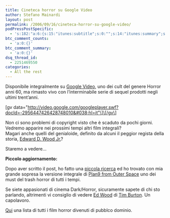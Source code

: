 ```yaml
---
title: Cineteca horror su Google Video
author: Stefano Mainardi
layout: post
permalink: /2006/09/16/cineteca-horror-su-google-video/
podPressPostSpecific:
  - 's:182:"a:6:{s:15:"itunes:subtitle";s:0:"";s:14:"itunes:summary";s:0:"";s:15:"itunes:keywords";s:0:"";s:13:"itunes:author";s:0:"";s:15:"itunes:explicit";s:0:"";s:12:"itunes:block";s:2:"no";}";'
btc_comment_counts:
  - 'a:0:{}'
btc_comment_summary:
  - 'a:0:{}'
dsq_thread_id:
  - 2251469550
categories:
  - All the rest
---
```

Disponibile integralmente su [Google Video][1], uno dei cult del genere Horror anni 60, ma rimasto vivo con l&#8217;interminabile serie di sequel prodotti negli ultimi trent&#8217;anni.

\[gv data="http://video.google.com/googleplayer.swf?docId=-2956447426428748010&#038;hl=it"\]\[/gv\]

Non ci sono problemi di copyright visto che è scaduto da pochi giorni.  
Vedremo apparire nei prossimi tempi altri film integrali?  
Magari anche quelli del genialoide, definito da alcuni il peggior regista della storia, [Edward D. Wood Jr.][2]?

Staremo a vedere&#8230;

**Piccolo aggiornamento:**

Dopo aver scritto il post, ho fatto una [piccola ricerca][3] ed ho trovato con mia grande sopresa la versione integrale di [Plan9 from Outer Space][4] uno dei must del trash horror di tutti i tempi.

Se siete appasionati di cinema Dark/Horror, sicuramente sapete di chi sto parlando, altrimenti vi consiglio di vedere [Ed Wood][5] di [Tim Burton][6]. Un capolavoro.

[Qui][7] una lista di tutti i film horror divenuti di pubblco dominio.

 [1]: http://video.google.com/videoplay?docid=-2956447426428748010
 [2]: http://www.imdb.com/name/nm0000248/
 [3]: http://video.google.it/videosearch?q=Edward+D.+Wood
 [4]: http://video.google.it/videoplay?docid=-7038656109656489183&#038;q=Edward+D.+Wood
 [5]: http://www.imdb.com/title/tt0109707/
 [6]: http://www.imdb.com/name/nm0000318/
 [7]: http://video.google.it/videosearch?q=Public+Domain+Video+horror